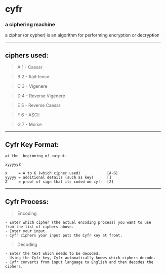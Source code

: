 # cyfr
### a ciphering machine

a cipher (or cypher) is an algorithm for performing encryption or decryption

---
## ciphers used:

> A 1 - Caesar

> B 2 - Rail-fence

> C 3 - Vigenere

> D 4 - Reverse Vigenere

> E 5 - Reverse Caesar

> F  6 - ASCII

> G 7 - Morse
---

## Cyfr Key Format:
```
at the  beginning of output:

xyyyyyZ

x     = A to G (which cipher used)            [A-G]
yyyyy = additional details (such as key)      []
Z     = proof of sign that its coded on cyfr  [Z]

```
---

## Cyfr Process:
> Encoding
 
    - Enter which cipher (the actual encoding process) you want to use from the list of ciphers above.
    - Enter your input.
    - Cyfr ciphers your input puts the Cyfr key at front.

> Decoding

    - Enter the text which needs to be decoded.
    - Using the Cyfr key, Cyfr automatically knows which ciphers decode.
    - Cyfr converts from input language to English and then decodes the ciphers.
    